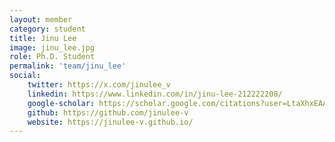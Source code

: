 ```yaml
---
layout: member
category: student
title: Jinu Lee
image: jinu_lee.jpg
role: Ph.D. Student
permalink: 'team/jinu_lee'
social:
    twitter: https://x.com/jinulee_v
    linkedin: https://www.linkedin.com/in/jinu-lee-212222208/
    google-scholar: https://scholar.google.com/citations?user=LtaXhxEAAAAJ&hl=en
    github: https://github.com/jinulee-v
    website: https://jinulee-v.github.io/
---
```

